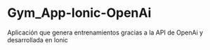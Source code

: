 # Gym_App-Ionic-OpenAi
Aplicación que genera entrenamientos gracias a la API de OpenAi y desarrollada en Ionic
